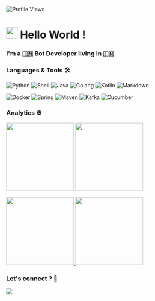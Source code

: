 ![Profile Views](http://estruyf-github.azurewebsites.net/api/VisitorHit?user=Pyaaditya&repo=Pyaaditya&countColorcountColor)

<h1><img src="https://emojis.slackmojis.com/emojis/images/1531849430/4246/blob-sunglasses.gif?1531849430" width="30"/> Hello World ! </h1>

### I'm a 🇮🇳 Bot Developer living in 🇮🇳 

### Languages & Tools 🛠

![Python](https://img.shields.io/badge/-Python-05122A?style=flat&logo=python) ![Shell](https://img.shields.io/badge/Shell-05122A?style=flat&logo=gnu-bash&logoColor=white) ![Java](https://img.shields.io/badge/-Java-05122A?style=flat&logo=Java&logoColor=white) ![Golang](https://img.shields.io/badge/-Golang-05122A?style=flat&logo=go&logoColor=white) ![Kotlin](https://img.shields.io/badge/-Kotlin-05122A?style=flat&logo=kotlin) ![Markdown](https://img.shields.io/badge/-Markdown-05122A?style=flat&logo=markdown)&nbsp;

![Docker](https://img.shields.io/badge/-Docker-05122A?style=flat&logo=docker) ![Spring](https://img.shields.io/badge/-Spring-05122A?style=flat&logo=spring&logoColor=white) ![Maven](https://img.shields.io/badge/-Maven-05122A?style=flat&logo=apache-maven&logoColor=white) ![Kafka](https://img.shields.io/badge/-Kafka-05122A?style=flat&logo=apache-kafka) ![Cucumber](https://img.shields.io/badge/-Cucumber-05122A?style=flat&logo=cucumber)&nbsp;


### Analytics ⚙️
  
<p align="left">
  <img height="180em" src="https://github-readme-streak-stats.herokuapp.com/?user=Pyaaditya" />
  <img height="180em" src="https://user-images.githubusercontent.com/22433243/121538215-faa36d80-c9da-11eb-9dce-0def2d07ff62.gif" />
</p>  
  
<p align="left">
<a href="https://github.com/Pyaaditya">
  <img height="180em" src="https://github-readme-stats.vercel.app/api/?username=Pyaaditya&count_private=true&show_icons=true"/>
  <img height="180em" src="https://github-readme-stats.vercel.app/api/top-langs/?username=Pyaaditya&layout=compact&langs_count=8&hide=HCL"/>
</a>
</p>



<!-- <p align="left">
<a href="https://github.com/Pyaaditya">
  <img height="180em" src="https://github-readme-streak-stats.herokuapp.com/?user=Pyaaditya"/>
</a>
</p> -->

<!-- <p align="center">
  <img width="36%" src="profile-summary-card-output/github/1-repos-per-language.svg" />
  <img width="36%" src="profile-summary-card-output/github/2-most-commit-language.svg" />
  <img width="24.3%" src="profile-summary-card-output/github/3-stats.svg" />
</p> -->

<!-- <img width="100%" src="https://github.com/Pyaaditya/Pyaaditya/blob/main/github-metrics.svg" /> -->
<!-- ![Metrics](https://github.com/Pyaaditya/Pyaaditya/blob/main/metrics.plugin.achievements.svg) -->

### Let's connect ? 🤝 
<a href="mailto: pythonaditya1@gmail.com@gmail.com"><img src="https://img.shields.io/badge/-pythonaditya1@gmail.com-D14836?style=flat&logo=Gmail&logoColor=white"/></a>
</p>
